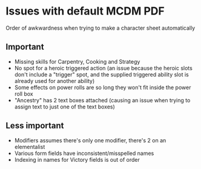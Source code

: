 # Issues with default MCDM PDF
Order of awkwardness when trying to make a character sheet automatically
## Important
- Missing skills for Carpentry, Cooking and Strategy
- No spot for a heroic triggered action (an issue because the heroic slots don't
  include a "trigger" spot, and the supplied triggered ability slot is already
  used for another ability)
- Some effects on power rolls are so long they won't fit inside the power roll
  box
- "Ancestry" has 2 text boxes attached (causing an issue when trying to assign
  text to just one of the text boxes)

## Less important
- Modifiers assumes there's only one modifier, there's 2 on an elementalist
- Various form fields have inconsistent/misspelled names
- Indexing in names for Victory fields is out of order
